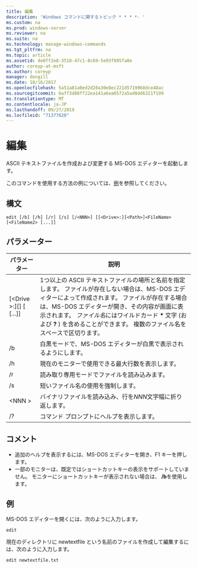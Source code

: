 ```yaml
---
title: 編集
description: 'Windows コマンドに関するトピック * * * *- '
ms.custom: na
ms.prod: windows-server
ms.reviewer: na
ms.suite: na
ms.technology: manage-windows-commands
ms.tgt_pltfrm: na
ms.topic: article
ms.assetid: 4e0ff2e8-3518-47c1-8c69-5e93f895fa0e
author: coreyp-at-msft
ms.author: coreyp
manager: dongill
ms.date: 10/16/2017
ms.openlocfilehash: 5a51a81a0ed2d28a30e8ec221d5719968dce48ac
ms.sourcegitcommit: 6aff3d88ff22ea141a6ea6572a5ad8dd6321f199
ms.translationtype: MT
ms.contentlocale: ja-JP
ms.lasthandoff: 09/27/2019
ms.locfileid: "71377620"
---
```

# <a name="edit"></a>編集



ASCII テキストファイルを作成および変更する MS-DOS エディターを起動します。

このコマンドを使用する方法の例については、[例](#BKMK_examples)を参照してください。

## <a name="syntax"></a>構文

```
edit [/b] [/h] [/r] [/s] [/<NNN>] [[<Drive>:][<Path>]<FileName> [<FileName2> [...]]
```

## <a name="parameters"></a>パラメーター

|パラメーター|説明|
|---------|-----------|
|[\<Drive >:][<Path>] <FileName> [<FileName2> [...]]|1つ以上の ASCII テキストファイルの場所と名前を指定します。 ファイルが存在しない場合は、MS-DOS エディターによって作成されます。 ファイルが存在する場合は、MS-DOS エディターが開き、その内容が画面に表示されます。 *ファイル名*にはワイルドカード **&#42;** 文字 (および **?** ) を含めることができます。 複数のファイル名をスペースで区切ります。|
|/b|白黒モードで、MS-DOS エディターが白黒で表示されるようにします。|
|/h|現在のモニターで使用できる最大行数を表示します。|
|/r|読み取り専用モードでファイルを読み込みます。|
|/s|短いファイル名の使用を強制します。|
|\<NNN >|バイナリファイルを読み込み、行を*NNN*文字幅に折り返します。|
|/?|コマンド プロンプトにヘルプを表示します。|

## <a name="remarks"></a>コメント

-   追加のヘルプを表示するには、MS-DOS エディターを開き、F1 キーを押します。
-   一部のモニターは、既定ではショートカットキーの表示をサポートしていません。 モニターにショートカットキーが表示されない場合は、 **/b**を使用します。

## <a name="BKMK_examples"></a>例

MS-DOS エディターを開くには、次のように入力します。
```
edit
```
現在のディレクトリに newtextfile という名前のファイルを作成して編集するには、次のように入力します。
```
edit newtextfile.txt
```
